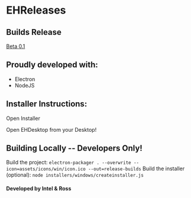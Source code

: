 # EHReleases

## Builds Release
[Beta 0.1](https://github.com/RossMdevs/EHReleases/releases/tag/B1)
## Proudly developed with:
 
 * Electron
 * NodeJS
 
## Installer Instructions:
Open Installer

Open EHDesktop from your Desktop!


 ## Building Locally -- Developers Only!
Build the project: `electron-packager . --overwrite --icon=assets/icons/win/icon.ico --out=release-builds`
Build the installer (optional): `node installers/windows/createinstaller.js`


#### Developed by Intel & Ross






